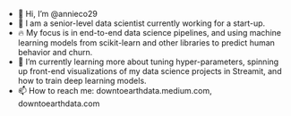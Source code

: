 - 👋 Hi, I’m @annieco29
- 👀 I am a senior-level data scientist currently working for a start-up.
- 🔥 My focus is in end-to-end data science pipelines, and using machine learning models from scikit-learn and other libraries to predict human behavior and churn.
- 🌱 I’m currently learning more about tuning hyper-parameters, spinning up front-end visualizations of my data science projects in Streamit, and how to train deep learning models.
- 📫 How to reach me: downtoearthdata.medium.com, downtoearthdata.com

<!---
annieco29/annieco29 is a ✨ special ✨ repository because its `README.md` (this file) appears on your GitHub profile.
You can click the Preview link to take a look at your changes.
--->
